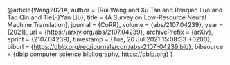 @article{Wang2021A,
  author    = {Rui Wang and
               Xu Tan and
               Renqian Luo and
               Tao Qin and
               Tie{-}Yan Liu},
  title     = {A Survey on Low-Resource Neural Machine Translation},
  journal   = {CoRR},
  volume    = {abs/2107.04239},
  year      = {2021},
  url       = {https://arxiv.org/abs/2107.04239},
  archivePrefix = {arXiv},
  eprint    = {2107.04239},
  timestamp = {Tue, 20 Jul 2021 15:08:33 +0200},
  biburl    = {https://dblp.org/rec/journals/corr/abs-2107-04239.bib},
  bibsource = {dblp computer science bibliography, https://dblp.org}
}